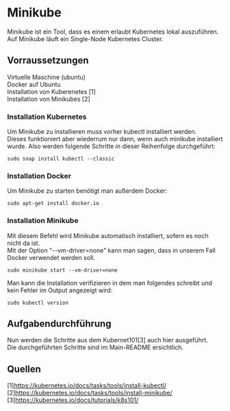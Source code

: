 # Minikube
Minikube ist ein Tool, dass es einem erlaubt Kubernetes lokal auszuführen. Auf Minikube läuft ein Single-Node Kubernetes Cluster.

## Vorraussetzungen

Virtuelle Maschine (ubuntu)  
Docker auf Ubuntu  
Installation von Kuberenetes [1]  
Installation von Minikubes [2]  

### Installation Kubernetes
Um Minikube zu installieren muss vorher kubectl installiert werden.  
Dieses funktioniert aber wiederrum nur dann, wenn auch minikube installiert wurde. Also werden folgende Schritte in dieser Reihenfolge durchgeführt:

    sudo snap install kubectl --classic

### Installation Docker
Um Minikube zu starten benötigt man außerdem Docker:

    sudo apt-get install docker.io
### Installation Minikube
Mit diesem Befehl wird Minikube automatisch installiert, sofern es noch nicht da ist.  
Mit der Option "--vm-driver=none" kann man sagen, dass in unserem Fall Docker verwendet werden soll.

    sudo minikube start --vm-driver=none
Man kann die Installation verifizieren in dem man folgendes schreibt und kein Fehler im Output angezeigt wird:

    sudo kubectl version

## Aufgabendurchführung
Nun werden die Schritte aus dem Kubernet101[3] auch hier ausgeführt.  
Die durchgeführten Schritte sind im Main-README ersichtlich.

## Quellen
[1]https://kubernetes.io/docs/tasks/tools/install-kubectl/  
[2]https://kubernetes.io/docs/tasks/tools/install-minikube/  
[3]https://kubernetes.io/docs/tutorials/k8s101/
